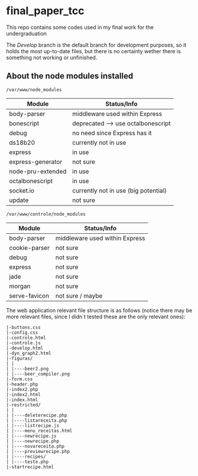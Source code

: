 # final_paper_tcc
This repo contains some codes used in my final work for the undergraduation

The *Develop* branch is the default branch for development purposes, so it holds the most up-to-date files, but there is
no certainty wether there is something not working or unfinished.

## About the node modules installed

    /var/www/node_modules


**Module**           | **Status/Info**
---------------------|-------------
body-parser          | middleware used within Express
bonescript           | deprecated --> use octalbonescript
debug                | no need since Express has it
ds18b20              | currently not in use
express              | in use
express-generator    | not sure
node-pru-extended    | in use
octalbonescript      | in use
socket.io            | currently not in use (big potential)
update               | not sure

    /var/www/controle/node_modules

**Module**           | **Status/Info**
---------------------|-------------
body-parser          | middleware used within Express
cookie-parser        | not sure
debug                | not sure
express              | not sure
jade                 | not sure
morgan               | not sure
serve-favicon        | not sure / maybe

The web application relevant file structure is as follows (notice there may be more relevant files, since
I didn`t tested these are the only relevant ones):

	|-buttons.css
	|-config.css
	|-controle.html
	|-controle.js
	|-develop.html
	|-dyn_graph2.html
	|-figuras/
	| |
	| |----beer2.png
	| |----beer_compiler.png
	|-form.css
	|-header.php
	|-index2.php
	|-index2.html
	|-index.html
	|-restricted/
	| |
	| |----deleterecipe.php
	| |----listareceita.php
	| |----listrecipe.js
	| |----menu_receitas.html
	| |----newrecipe.js
	| |----newrecipe.php
	| |----novareceita.php
	| |----previewrecipe.php
	| |----recipes/
	| |----teste.php
	|-startrecipe.html
	
